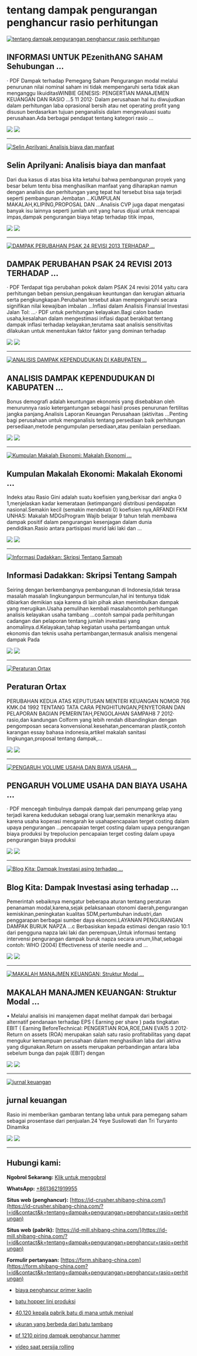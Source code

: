 # tentang dampak pengurangan penghancur rasio perhitungan

<a href="https://swt.shibang-china.com/?l=id&img&k=tentang+dampak+pengurangan+penghancur+rasio+perhitungan" target="_blank">![tentang dampak pengurangan penghancur rasio perhitungan](http://static.shibang-china.com/all-800x300/769.jpg)</a>

## INFORMASI UNTUK PEzenithANG SAHAM Sehubungan …
· PDF Dampak terhadap Pemegang Saham Pengurangan modal melalui penurunan nilai nominal saham ini tidak mempengaruhi serta tidak akan menganggu likuiditasWINBIE GENESIS: PENGERTIAN MANAJEMEN KEUANGAN DAN RASIO …5 11 2012· Dalam perusahaan hal itu diwujudkan dalam perhitungan laba oprasional bersih atau net operating profit yang disusun berdasarkan tujuan penganalisis dalam mengevaluasi suatu perusahaan.Ada berbagai pendapat tentang kategori rasio …


<a href="https://whatsapp.shibangsoft.com/WhatsApp.php" target="_blank" title="WhatsApp">![](http://static.shibang-china.com/icon/whatsapp.png)</a> <a href="https://swt.shibang-china.com/?l=id&icon&k=tentang+dampak+pengurangan+penghancur+rasio+perhitungan" target="_blank">![](http://static.shibang-china.com/icon/chat-id.png)</a>

---

<a href="https://swt.shibang-china.com/?l=id&img&k=tentang+dampak+pengurangan+penghancur+rasio+perhitungan" target="_blank">![Selin Aprilyani: Analisis biaya dan manfaat](http://static.shibang-china.com/all-800x300/440.jpg)</a>

## Selin Aprilyani: Analisis biaya dan manfaat
Dari dua kasus di atas bisa kita ketahui bahwa pembangunan proyek yang besar belum tentu bisa menghasilkan manfaat yang diharapkan namun dengan analisis dan perhitungan yang tepat hal tersebut bisa saja terjadi seperti pembangunan Jembatan …KUMPULAN MAKALAH,KLIPING,PROPOSAL DAN …Analisis CVP juga dapat mengatasi banyak isu lainnya seperti jumlah unit yang harus dijual untuk mencapai impas,dampak pengurangan biaya tetap terhadap titik impas,


<a href="https://whatsapp.shibangsoft.com/WhatsApp.php" target="_blank" title="WhatsApp">![](http://static.shibang-china.com/icon/whatsapp.png)</a> <a href="https://swt.shibang-china.com/?l=id&icon&k=tentang+dampak+pengurangan+penghancur+rasio+perhitungan" target="_blank">![](http://static.shibang-china.com/icon/chat-id.png)</a>

---

<a href="https://swt.shibang-china.com/?l=id&img&k=tentang+dampak+pengurangan+penghancur+rasio+perhitungan" target="_blank">![DAMPAK PERUBAHAN PSAK 24 REVISI 2013 TERHADAP …](http://static.shibang-china.com/all-800x300/995.jpg)</a>

## DAMPAK PERUBAHAN PSAK 24 REVISI 2013 TERHADAP …
· PDF Terdapat tiga perubahan pokok dalam PSAK 24 revisi 2014 yaitu cara perhitungan beban pensiun,pengakuan keuntungan dan kerugian aktuaria serta pengkungkapan.Perubahan tersebut akan mempengaruhi secara signifikan nilai kewajiban imbalan …Inflasi dalam Analisis Finansial Investasi Jalan Tol: …· PDF untuk perhitungan kelayakan.Bagi calon badan usaha,kesalahan dalam mengestimasi inflasi dapat berakibat tentang dampak inflasi terhadap kelayakan,terutama saat analisis sensitivitas dilakukan untuk menentukan faktor faktor yang dominan terhadap


<a href="https://whatsapp.shibangsoft.com/WhatsApp.php" target="_blank" title="WhatsApp">![](http://static.shibang-china.com/icon/whatsapp.png)</a> <a href="https://swt.shibang-china.com/?l=id&icon&k=tentang+dampak+pengurangan+penghancur+rasio+perhitungan" target="_blank">![](http://static.shibang-china.com/icon/chat-id.png)</a>

---

<a href="https://swt.shibang-china.com/?l=id&img&k=tentang+dampak+pengurangan+penghancur+rasio+perhitungan" target="_blank">![ANALISIS DAMPAK KEPENDUDUKAN DI KABUPATEN …](http://static.shibang-china.com/all-800x300/917.jpg)</a>

## ANALISIS DAMPAK KEPENDUDUKAN DI KABUPATEN …
Bonus demografi adalah keuntungan ekonomis yang disebabkan oleh menurunnya rasio ketergantungan sebagai hasil proses penurunan fertilitas jangka panjang.Analisis Laporan Keuangan Perusahaan (aktivitas …Penting bagi perusahaan untuk menganalisis tentang persediaan baik perhitungan persediaan,metode pengumpulan persediaan,atau penilaian persediaan.


<a href="https://whatsapp.shibangsoft.com/WhatsApp.php" target="_blank" title="WhatsApp">![](http://static.shibang-china.com/icon/whatsapp.png)</a> <a href="https://swt.shibang-china.com/?l=id&icon&k=tentang+dampak+pengurangan+penghancur+rasio+perhitungan" target="_blank">![](http://static.shibang-china.com/icon/chat-id.png)</a>

---

<a href="https://swt.shibang-china.com/?l=id&img&k=tentang+dampak+pengurangan+penghancur+rasio+perhitungan" target="_blank">![Kumpulan Makalah Ekonomi: Makalah Ekonomi …](http://static.shibang-china.com/all-800x300/1227.jpg)</a>

## Kumpulan Makalah Ekonomi: Makalah Ekonomi …
Indeks atau Rasio Gini adalah suatu koefisien yang,berkisar dari angka 0 1,menjelaskan kadar kemerataan (ketimpangan) distribusi pendapatan nasional.Semakin kecil (semakin mendekati 0) koefisien nya,ARFANDI FKM UNHAS: Makalah MDGsProgram Wajib belajar 9 tahun telah membawa dampak positif dalam pengurangan kesenjagan dalam dunia pendidikan.Rasio antara partisipasi murid laki laki dan …


<a href="https://whatsapp.shibangsoft.com/WhatsApp.php" target="_blank" title="WhatsApp">![](http://static.shibang-china.com/icon/whatsapp.png)</a> <a href="https://swt.shibang-china.com/?l=id&icon&k=tentang+dampak+pengurangan+penghancur+rasio+perhitungan" target="_blank">![](http://static.shibang-china.com/icon/chat-id.png)</a>

---

<a href="https://swt.shibang-china.com/?l=id&img&k=tentang+dampak+pengurangan+penghancur+rasio+perhitungan" target="_blank">![Informasi Dadakkan: Skripsi Tentang Sampah](http://static.shibang-china.com/all-800x300/1168.jpg)</a>

## Informasi Dadakkan: Skripsi Tentang Sampah
Seiring dengan berkembangnya pembangunan di Indonesia,tidak terasa masalah masalah lingkunganpun bermunculan,hal ini tentunya tidak dibiarkan demikian saja karena di lain pihak akan menimbulkan dampak yang merugikan.Usaha pemulihan kembali masalahcontoh perhitungan analisis kelayakan usaha tambang …contoh sampai pada perhitungan cadangan dan pelaporan tentang jumlah investasi yang anomalinya.d.Kelayakan,tahap kegiatan usaha pertambangan untuk ekonomis dan teknis usaha pertambangan,termasuk analisis mengenai dampak Pada


<a href="https://whatsapp.shibangsoft.com/WhatsApp.php" target="_blank" title="WhatsApp">![](http://static.shibang-china.com/icon/whatsapp.png)</a> <a href="https://swt.shibang-china.com/?l=id&icon&k=tentang+dampak+pengurangan+penghancur+rasio+perhitungan" target="_blank">![](http://static.shibang-china.com/icon/chat-id.png)</a>

---

<a href="https://swt.shibang-china.com/?l=id&img&k=tentang+dampak+pengurangan+penghancur+rasio+perhitungan" target="_blank">![Peraturan Ortax](http://static.shibang-china.com/all-800x300/1102.jpg)</a>

## Peraturan Ortax
PERUBAHAN KEDUA ATAS KEPUTUSAN MENTERI KEUANGAN NOMOR 766 KMK.04 1992 TENTANG TATA CARA PENGHITUNGAN,PENYETORAN DAN PELAPORAN BAGIAN PEMERINTAH,PENGOLAHAN SAMPAH8 7 2012· rasio,dan kandungan Colform yang lebih rendah dibandingkan dengan pengomposan secara konvensional.kesehatan,pencemaran plastik,contoh karangan essay bahasa indonesia,artikel makalah sanitasi lingkungan,proposal tentang dampak,…


<a href="https://whatsapp.shibangsoft.com/WhatsApp.php" target="_blank" title="WhatsApp">![](http://static.shibang-china.com/icon/whatsapp.png)</a> <a href="https://swt.shibang-china.com/?l=id&icon&k=tentang+dampak+pengurangan+penghancur+rasio+perhitungan" target="_blank">![](http://static.shibang-china.com/icon/chat-id.png)</a>

---

<a href="https://swt.shibang-china.com/?l=id&img&k=tentang+dampak+pengurangan+penghancur+rasio+perhitungan" target="_blank">![PENGARUH VOLUME USAHA DAN BIAYA USAHA …](http://static.shibang-china.com/all-800x300/574.jpg)</a>

## PENGARUH VOLUME USAHA DAN BIAYA USAHA …
· PDF mencegah timbulnya dampak dampak dari penumpang gelap yang terjadi karena kedudukan sebagai orang luar,semakin menariknya atau karena usaha koperasi mengarah ke usahapencapaian terget costing dalam upaya pengurangan …pencapaian terget costing dalam upaya pengurangan biaya produksi by trepolucion pencapaian terget costing dalam upaya pengurangan biaya produksi


<a href="https://whatsapp.shibangsoft.com/WhatsApp.php" target="_blank" title="WhatsApp">![](http://static.shibang-china.com/icon/whatsapp.png)</a> <a href="https://swt.shibang-china.com/?l=id&icon&k=tentang+dampak+pengurangan+penghancur+rasio+perhitungan" target="_blank">![](http://static.shibang-china.com/icon/chat-id.png)</a>

---

<a href="https://swt.shibang-china.com/?l=id&img&k=tentang+dampak+pengurangan+penghancur+rasio+perhitungan" target="_blank">![Blog Kita: Dampak Investasi asing terhadap …](http://static.shibang-china.com/all-800x300/150.jpg)</a>

## Blog Kita: Dampak Investasi asing terhadap …
Pemerintah sebaiknya mengatur beberapa aturan tentang peraturan penanaman modal,karena,sejak pelaksanaan otonomi daerah,pengurangan kemiskinan,peningkatan kualitas SDM,pertumbuhan industri,dan penggarapan berbagai sumber daya ekonomi.LAYANAN PENGURANGAN DAMPAK BURUK NAPZA …c Berbasiskan kepada estimasi dengan rasio 10:1 dari pengguna napza laki laki dan perempuan,Untuk informasi tentang intervensi pengurangan dampak buruk napza secara umum,lihat,sebagai contoh: WHO (2004) Effectiveness of sterile needle and …


<a href="https://whatsapp.shibangsoft.com/WhatsApp.php" target="_blank" title="WhatsApp">![](http://static.shibang-china.com/icon/whatsapp.png)</a> <a href="https://swt.shibang-china.com/?l=id&icon&k=tentang+dampak+pengurangan+penghancur+rasio+perhitungan" target="_blank">![](http://static.shibang-china.com/icon/chat-id.png)</a>

---

<a href="https://swt.shibang-china.com/?l=id&img&k=tentang+dampak+pengurangan+penghancur+rasio+perhitungan" target="_blank">![MAKALAH MANAJMEN KEUANGAN: Struktur Modal …](http://static.shibang-china.com/all-800x300/670.jpg)</a>

## MAKALAH MANAJMEN KEUANGAN: Struktur Modal …
• Melalui analisis ini manajemen dapat melihat dampak dari berbagai alternatif pendanaan terhadap EPS ( Earning per share ) pada tingkatan EBIT ( Earning BeforeTechnical: PENGERTIAN ROA,ROE,DAN EVA15 3 2012· Return on assets (ROA) merupakan salah satu rasio profitabilitas yang dapat mengukur kemampuan perusahaan dalam menghasilkan laba dari aktiva yang digunakan.Return on assets merupakan perbandingan antara laba sebelum bunga dan pajak (EBIT) dengan


<a href="https://whatsapp.shibangsoft.com/WhatsApp.php" target="_blank" title="WhatsApp">![](http://static.shibang-china.com/icon/whatsapp.png)</a> <a href="https://swt.shibang-china.com/?l=id&icon&k=tentang+dampak+pengurangan+penghancur+rasio+perhitungan" target="_blank">![](http://static.shibang-china.com/icon/chat-id.png)</a>

---

<a href="https://swt.shibang-china.com/?l=id&img&k=tentang+dampak+pengurangan+penghancur+rasio+perhitungan" target="_blank">![jurnal keuangan](http://static.shibang-china.com/all-800x300/567.jpg)</a>

## jurnal keuangan
Rasio ini memberikan gambaran tentang laba untuk para pemegang saham sebagai prosentase dari penjualan.24 Yeye Susilowati dan Tri Turyanto Dinamika

<a href="https://whatsapp.shibangsoft.com/WhatsApp.php" target="_blank" title="WhatsApp">![](http://static.shibang-china.com/icon/whatsapp.png)</a> <a href="https://swt.shibang-china.com/?l=id&icon&k=tentang+dampak+pengurangan+penghancur+rasio+perhitungan" target="_blank">![](http://static.shibang-china.com/icon/chat-id.png)</a>

---
## Hubungi kami:

**Ngobrol Sekarang:** [Klik untuk mengobrol](https://swt.shibang-china.com?l=id&contact&k=tentang+dampak+pengurangan+penghancur+rasio+perhitungan)

**WhatsApp:**  [+8613621919955](https://whatsapp.shibangsoft.com/WhatsApp.php)

**Situs web (penghancur):** [https://id-crusher.shibang-china.com/](https://id-crusher.shibang-china.com/?l=id&contact&k=tentang+dampak+pengurangan+penghancur+rasio+perhitungan)

**Situs web (pabrik):** [https://id-mill.shibang-china.com/](https://id-mill.shibang-china.com/?l=id&contact&k=tentang+dampak+pengurangan+penghancur+rasio+perhitungan)

**Formulir pertanyaan:** [https://form.shibang-china.com](https://form.shibang-china.com?l=id&contact&k=tentang+dampak+pengurangan+penghancur+rasio+perhitungan)

* [biaya penghancur primer kaolin](../23/biaya%20penghancur%20primer%20kaolin.md)

* [batu hopper lini produksi](../21/batu%20hopper%20lini%20produksi.md)

* [40.120 kepala pabrik batu di mana untuk menjual](../25/40.120%20kepala%20pabrik%20batu%20di%20mana%20untuk%20menjual.md)

* [ukuran yang berbeda dari batu tambang](../21/ukuran%20yang%20berbeda%20dari%20batu%20tambang.md)

* [pf 1210 piring dampak penghancur hammer](../25/pf%201210%20piring%20dampak%20penghancur%20hammer.md)

* [video saat persija rolling](../20/video%20saat%20persija%20rolling.md)